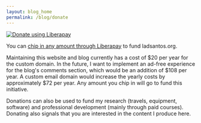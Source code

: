 ```yaml
---
layout: blog_home
permalink: /blog/donate
---
```


<script src="https://liberapay.com/ladsantos/widgets/button.js"></script>
<noscript><a href="https://liberapay.com/ladsantos/donate"><img alt="Donate using Liberapay" src="https://liberapay.com/assets/widgets/donate.svg"></a></noscript>

You can [chip in any amount through Liberapay](https://liberapay.com/ladsantos/donate) to fund ladsantos.org.

Maintaining this website and blog currently has a cost of $20 per year for the custom domain. In the future, I want to implement an ad-free experience for the blog's comments section, which would be an addition of $108 per year. A custom email domain would increase the yearly costs by approximately $72 per year. Any amount you chip in will go to fund this initiative. 

Donations can also be used to fund my research (travels, equipment, software) and professional development (mainly through paid courses). Donating also signals that you are interested in the content I produce here.